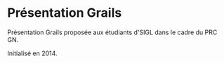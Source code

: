 Présentation Grails
===================

Présentation Grails proposée aux étudiants d'SIGL dans le cadre du PRC GN.

Initialisé en 2014.
